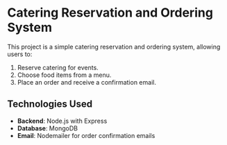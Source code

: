 # Catering Reservation and Ordering System

This project is a simple catering reservation and ordering system, allowing users to:
1. Reserve catering for events.
2. Choose food items from a menu.
3. Place an order and receive a confirmation email.

## Technologies Used
- **Backend**: Node.js with Express
- **Database**: MongoDB
- **Email**: Nodemailer for order confirmation emails

##
